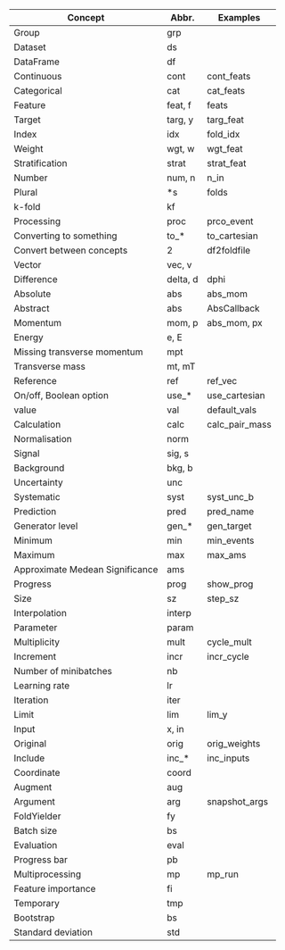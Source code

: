 |Concept|Abbr.|Examples|
|---|---|---|
|Group|grp||
|Dataset|ds||
|DataFrame|df||
|Continuous|cont|cont_feats|
|Categorical|cat|cat_feats|
|Feature|feat, f|feats|
|Target|targ, y|targ_feat|
|Index|idx|fold_idx|
|Weight|wgt, w| wgt_feat|
|Stratification|strat|strat_feat|
|Number|num, n|n_in|
|Plural|*s|folds|
|k-fold|kf||
|Processing|proc|prco_event|
|Converting to something|to_*|to_cartesian|
|Convert between concepts|2|df2foldfile|
|Vector|vec, v||
|Difference|delta, d|dphi|
|Absolute|abs|abs_mom|
|Abstract|abs|AbsCallback|
|Momentum|mom, p|abs_mom, px|
|Energy|e, E||
|Missing transverse momentum|mpt||
|Transverse mass|mt, mT||
|Reference|ref|ref_vec|
|On/off, Boolean option|use_*|use_cartesian|
|value|val|default_vals|
|Calculation|calc|calc_pair_mass|
|Normalisation|norm||
|Signal|sig, s||
|Background|bkg, b||
|Uncertainty|unc||
|Systematic|syst|syst_unc_b|
|Prediction|pred|pred_name|
|Generator level|gen_*|gen_target|
|Minimum|min|min_events|
|Maximum|max|max_ams|
|Approximate Medean Significance|ams||
|Progress|prog|show_prog|
|Size|sz|step_sz|
|Interpolation|interp||
|Parameter|param||
|Multiplicity|mult|cycle_mult|
|Increment|incr|incr_cycle|
|Number of minibatches|nb||
|Learning rate|lr||
|Iteration|iter||
|Limit|lim|lim_y|
|Input|x, in||
|Original|orig|orig_weights|
|Include|inc_*|inc_inputs|
|Coordinate|coord||
|Augment|aug||
|Argument|arg|snapshot_args|
|FoldYielder|fy||
|Batch size|bs||
|Evaluation|eval||
|Progress bar|pb||
|Multiprocessing|mp|mp_run|
|Feature importance|fi||
|Temporary|tmp||
|Bootstrap|bs||
|Standard deviation|std||



